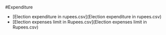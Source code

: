 #Expenditure
- [Election expenditure in rupees.csv](Election expenditure in rupees.csv)
- [Election expenses limit in Rupees.csv](Election expenses limit in Rupees.csv)
